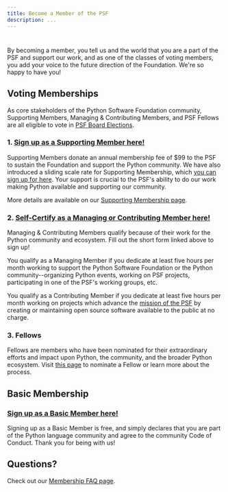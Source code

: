 ```yaml
---
title: Become a Member of the PSF
description: ...
---
```



# 



By becoming a member, you tell us and the world that you are a part of the PSF and support our work, and as one of the classes of voting members, you add your voice to the future direction of the Foundation. We're so happy to have you!


## Voting Memberships


As core stakeholders of the Python Software Foundation community, Supporting Members, Managing \& Contributing Members, and PSF Fellows are all eligible to vote in [PSF Board Elections](/nominations/elections/).


### 1\. **[Sign up as a Supporting Member here!](https://psfmember.org/python-software-foundation-supporting-member-2/)**


Supporting Members donate an annual membership fee of $99 to the PSF to sustain the Foundation and support the Python community. We have also introduced a sliding scale rate for Supporting Membership, which [you can sign up for here](https://psfmember.org/civicrm/contribute/transact/?reset=1&id=39). Your support is crucial to the PSF's ability to do our work making Python available and supporting our community.


More details are available on our [Supporting Membership page](/psf/membership/supporting/).


### 2\. **[Self\-Certify as a Managing or Contributing Member here!](https://psfmember.org/civicrm/contribute/transact/?reset=1&id=32)**


Managing \& Contributing Members qualify because of their work for the Python community and ecosystem. Fill out the short form linked above to sign up!


You qualify as a Managing Member if you dedicate at least five hours per month working to support the Python Software Foundation or the Python community\-\-organizing Python events, working on PSF projects, participating in one of the PSF's working groups, etc.


You qualify as a Contributing Member if you dedicate at least five hours per month working on projects which advance the [mission of the PSF](/psf/mission/) by creating or maintaining open source software available to the public at no charge.


### 3\. **Fellows**


Fellows are members who have been nominated for their extraordinary efforts and impact upon Python, the community, and the broader Python ecosystem. Visit [this page](/psf/fellows/) to nominate a Fellow or learn more about the process.


## Basic Membership


### **[Sign up as a Basic Member here!](/users/membership/)**


Signing up as a Basic Member is free, and simply declares that you are part of the Python language community and agree to the community Code of Conduct. Thank you for being with us!


## Questions?


Check out our [Membership FAQ page](/psf/membership-faq/).


